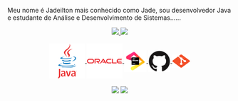 Meu nome é Jadeilton mais conhecido como Jade, sou desenvolvedor Java e estudante de Análise e Desenvolvimento de Sistemas......                                                                                                                           
<div align="center">

  <a href="https://github.com/jadeilton21">
  <img height="180em" src="https://github-readme-stats.vercel.app/api?username=jadeilton21&show_icons=true&theme=dark&include_all_commits=true&count_private=true"/>
  <img height="180em" src="https://github-readme-stats.vercel.app/api/top-langs/?username=jadeilton21&layout=compact&langs_count=7&theme=dark"/>
</div>
   <div align="center">

 <div style="display: inline_block"><br>
  <img align="center" alt="Jade-Java" height="80" width="80" src="https://github.com/devicons/devicon/blob/master/icons/java/java-original-wordmark.svg"> 
  <img align="center" alt="Jade-Jenkins" height="80" width="80" src="https://github.com/devicons/devicon/blob/master/icons/oracle/oracle-original.svg">
<img align="center" alt="Jade-IDEA" height="50" width="50" src="https://github.com/devicons/devicon/blob/master/icons/jetbrains/jetbrains-original.svg">
<img align="center" alt="Jade-Jenkins" height="50" width="50" src="https://github.com/devicons/devicon/blob/master/icons/github/github-original.svg">
  <img align="center" alt="git" height="30" width="40" src="https://raw.githubusercontent.com/devicons/devicon/master/icons/git/git-original.svg">


</div>
<br>
<div> 
  <a href = "mailto:Jadeiltondm@gmail.com"><img src="https://img.shields.io/badge/Gmail-D14836?style=for-the-badge&logo=gmail&logoColor=white" target="_blank"></a>
  <a href="https://www.linkedin.com/in/jadeilton-almeida-79b7b9236/" target="_blank"><img src="https://img.shields.io/badge/LinkedIn-0077B5?style=for-the-badge&logo=linkedin&logoColor=white" target="_blank"></a>


</div>
